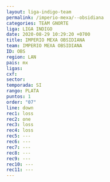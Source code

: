```yaml
---
layout: liga-indigo-team
permalink: /imperio-mexa/--obsidiana
categories: TEAM GNORTE
liga: LIGA INDIGO
date: 2020-08-29 10:29:20 +0700
title: IMPERIO MEXA OBSIDIANA
team: IMPERIO MEXA OBSIDIANA
ID: OBS
region: LAN
pais: mx
ligas: 
cxf: 
sector: 
temporada: SI
rango: PLATA
puntos: 1
order: "07"
line: down
rec1: loss
rec2: one
rec3: loss
rec4: loss
rec5: ---
rec6: ---
rec7: ---
rec8: ---
rec9: ---
rec10: ---
rec11: ---
---
```

